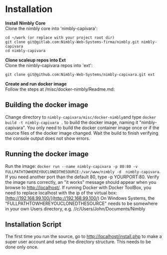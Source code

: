 Installation 
============

**Install Nimbly Core**<br />
Clone the nimbly core into 'nimbly-capivara':<br />

```
cd ~/work (or replace with your project root dir)
git clone git@gitlab.com:Nimbly-Web-Systems-firma/nimbly.git nimbly-capivara
cd nimbly-capivara
```

**Clone scaleup repos into Ext**<br />
Clone the nimbly-capivara repos into 'ext':<br />

```
git clone git@github.com:Nimbly-Web-Systems/nimbly-capivara.git ext
```

**Create and run docker image**<br />
Follow the steps at /misc/docker-nimbly/Readme.md:

Building the docker image
-------------------------
Change directory to `nimbly-capivara/misc/docker-nimbly`and type `docker build -t nimbly-capivara .` to build the docker image, naming it "nimbly-capivara". 
You only need to build the docker container image once or if the source files of the docker image changed. 
Wait the build to finish verifying the console output does not show errors.
 
Running the docker image
------------------------
Run the image: `docker run --name nimbly-capivara -p 80:80 -v FULLPATHTOWHEREYOUCLONEDTHESOURCE:/var/www/nimbly -d  nimbly-capivara`. 
If you need another port than the default 80, type -p YOURPORT:80. Verify the image runs correctly, an "it works" message should appear when you browse to [http://localhost/](http://localhost/). 
If running Docker with Docker ToolBox, you need to replace localhost with the ip of the virtual box: [http://192.168.99.100/](http://192.168.99.100/)
On Windows Systems, the "FULLPATHTOWHEREYOUCLONEDTHESOURCE" needs to be somewhere in your own Users directory, e.g. //c/Users/John/Documents/Nimbly

Installation Script
-------------------
The first time you run the source, go to [http://localhost/install.php](http://localhost/install.php) to make a super user account and setup the directory structure. This needs to be done only once. 



